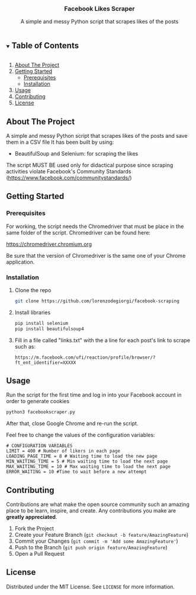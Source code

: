<!-- PROJECT LOGO -->
<br />


  <h3 align="center">Facebook Likes Scraper</h3>

  <p align="center">
  A simple and messy Python script that scrapes likes of the posts
  </p>
</p>



<!-- TABLE OF CONTENTS -->

<details open="open">
  <summary><h2 style="display: inline-block">Table of Contents</h2></summary>
  <ol>
    <li>
      <a href="#about-the-project">About The Project</a>
    </li>
    <li>
      <a href="#getting-started">Getting Started</a>
      <ul>
        <li><a href="#prerequisites">Prerequisites</a></li>
        <li><a href="#installation">Installation</a></li>
      </ul>
    </li>
    <li><a href="#usage">Usage</a></li>
    <li><a href="#contributing">Contributing</a></li>
    <li><a href="#license">License</a></li>
  </ol>
</details>


<!-- ABOUT THE PROJECT -->
## About The Project

A simple and messy Python script that scrapes likes of the posts and save them in a CSV file
It has been built by using:

- BeautifulSoup and Selenium: for scraping the likes

The script MUST BE used only for didactical purpose since scraping activities violate Facebook's Community Standards (https://www.facebook.com/communitystandards/)

<!-- GETTING STARTED -->



## Getting Started

### Prerequisites

For working, the script needs the Chromedriver that must be place in the same folder of the script. 
Chromedriver can be found here:

https://chromedriver.chromium.org

Be sure that the version of Chromedriver is the same one of your Chrome application. 

### Installation

1. Clone the repo
   ```sh
   git clone https://github.com/lorenzodegiorgi/facebook-scraping
   ```
   
2. Install libraries
   ```sh
   pip install selenium
   pip install beautifulsoup4
   ```
   
3. Fill in a file called "links.txt" with the a line for each post's link to scrape such as:

   ```
   https://m.facebook.com/ufi/reaction/profile/browser/?ft_ent_identifier=XXXXX
   ```

<!-- USAGE EXAMPLES -->



## Usage

Run the script for the first time and log in into your Facebook account in order to generate cookies

```sh
python3 facebookscraper.py
```

After that, close Google Chrome and re-run the script. 

Feel free to change the values of the configuration variables:

```
# CONFIGURATION VARIABLES
LIMIT = 400 # Number of likers in each page
LOADING_PAGE_TIME = 8 # Waiting time to load the new page
MIN_WAITING_TIME = 5 # Min waiting time to load the next page
MAX_WAITING_TIME = 10 # Max waiting time to load the next page
ERROR_WAITING = 10 #Time to wait before a new attempt
```

## Contributing

Contributions are what make the open source community such an amazing place to be learn, inspire, and create. Any contributions you make are **greatly appreciated**.

1. Fork the Project
2. Create your Feature Branch (`git checkout -b feature/AmazingFeature`)
3. Commit your Changes (`git commit -m 'Add some AmazingFeature'`)
4. Push to the Branch (`git push origin feature/AmazingFeature`)
5. Open a Pull Request



<!-- LICENSE -->

## License

Distributed under the MIT License. See `LICENSE` for more information.


